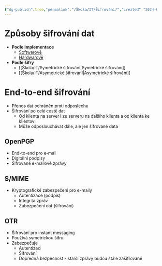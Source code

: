 ```yaml
---
{"dg-publish":true,"permalink":"/Škola/IT/Šifrování/","created":"2024-02-07T19:36:26.728+01:00","updated":"2024-03-13T18:10:28.999+01:00"}
---
```


# Způsoby šifrování dat
- **Podle Implementace**
	- [Softwarově](Softwarové%20šifrování.md)
	- [Hardwarově](Hardwarové%20šifrování.md)
- **Podle šifry**
	- [[Škola/IT/Symetrické šifrování\|Symetrické šifrování]]
	- [[Škola/IT/Asymetrické šifrování\|Asymetrické šifrování]]

# End-to-end šifrování
- Přenos dat ochráněn proti odposlechu
- Šifrování po celé cestě dat
    - Od klienta na server i ze serveru na dalšího klienta a od klienta ke klientovi
    - Může odposlouchávat dále, ale jen šifrované data
## OpenPGP
- End-to-end pro e-mail
- Digitální podpisy
- Šifrované e-mailové zprávy
## S/MIME
- Kryptografické zabezpečení pro e-maily
    - Autentizace (podpis)
    - Integrita zpráv
    - Zabezpečení dat (šifrování)

## OTR
- Šifrování pro instant messaging
- Používá symetrickou šifru
- Zabezpečuje
    - Autentizaci
    - Šifrování
    - Dopředná bezpečnost - starší zprávy budou stále zašifrované